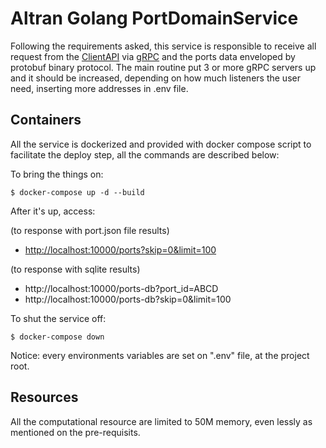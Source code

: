 # Altran Golang PortDomainService

Following the requirements asked, this service is responsible to receive all request from the [ClientAPI](https://github.com/eliasbosco/altran-golang-ClientAPI) via [gRPC](https://github.com/grpc/grpc-go/blob/d79063fdde284ef7722591e56c72143eea59c256/examples/features/debugging/server/main.go#L45) and the ports data enveloped by protobuf binary protocol. The main routine put 3 or more gRPC servers up and it should be increased, depending on how much listeners the user need, inserting more addresses in .env file.

## Containers

All the service is dockerized and provided with docker compose script to facilitate the deploy step, all the commands are described below:

To bring the things on:

```
$ docker-compose up -d --build
```

After it's up, access:

(to response with port.json file results)

- [http://localhost:10000/ports?skip=0&limit=100](http://localhost:10000/ports?skip=0&limit=100)

(to response with sqlite results)

- http://localhost:10000/ports-db?port_id=ABCD
- http://localhost:10000/ports-db?skip=0&limit=100

To shut the service off:

```
$ docker-compose down
```

Notice: every environments variables are set on &quot;.env&quot; file, at the project root.

## Resources

All the computational resource are limited to 50M memory, even lessly as mentioned on the pre-requisits.
